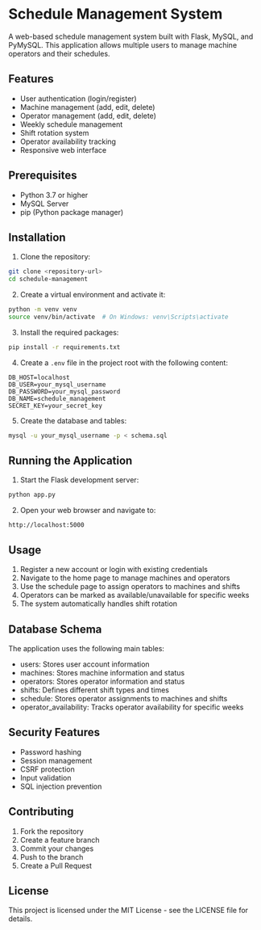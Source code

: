 # Schedule Management System

A web-based schedule management system built with Flask, MySQL, and PyMySQL. This application allows multiple users to manage machine operators and their schedules.

## Features

- User authentication (login/register)
- Machine management (add, edit, delete)
- Operator management (add, edit, delete)
- Weekly schedule management
- Shift rotation system
- Operator availability tracking
- Responsive web interface

## Prerequisites

- Python 3.7 or higher
- MySQL Server
- pip (Python package manager)

## Installation

1. Clone the repository:
```bash
git clone <repository-url>
cd schedule-management
```

2. Create a virtual environment and activate it:
```bash
python -m venv venv
source venv/bin/activate  # On Windows: venv\Scripts\activate
```

3. Install the required packages:
```bash
pip install -r requirements.txt
```

4. Create a `.env` file in the project root with the following content:
```
DB_HOST=localhost
DB_USER=your_mysql_username
DB_PASSWORD=your_mysql_password
DB_NAME=schedule_management
SECRET_KEY=your_secret_key
```

5. Create the database and tables:
```bash
mysql -u your_mysql_username -p < schema.sql
```

## Running the Application

1. Start the Flask development server:
```bash
python app.py
```

2. Open your web browser and navigate to:
```
http://localhost:5000
```

## Usage

1. Register a new account or login with existing credentials
2. Navigate to the home page to manage machines and operators
3. Use the schedule page to assign operators to machines and shifts
4. Operators can be marked as available/unavailable for specific weeks
5. The system automatically handles shift rotation

## Database Schema

The application uses the following main tables:
- users: Stores user account information
- machines: Stores machine information and status
- operators: Stores operator information and status
- shifts: Defines different shift types and times
- schedule: Stores operator assignments to machines and shifts
- operator_availability: Tracks operator availability for specific weeks

## Security Features

- Password hashing
- Session management
- CSRF protection
- Input validation
- SQL injection prevention

## Contributing

1. Fork the repository
2. Create a feature branch
3. Commit your changes
4. Push to the branch
5. Create a Pull Request

## License

This project is licensed under the MIT License - see the LICENSE file for details. 